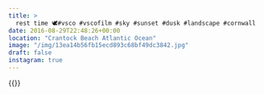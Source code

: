 ```yaml
---
title: >
  rest time 🕊#vsco #vscofilm #sky #sunset #dusk #landscape #cornwall
date: 2016-08-29T22:48:26+00:00
location: "Crantock Beach Atlantic Ocean"
image: "/img/13ea14b56fb15ecd893c68bf49dc3842.jpg"
draft: false
instagram: true
---
```


{{<photo src="/img/13ea14b56fb15ecd893c68bf49dc3842.jpg">}}
